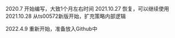 2020.7 		开始编写，大致1个月左右时间
2021.10.27	恢复，可以继续使用
2021.10.28	从ts00572新版开始，扩充策略内部逻辑


2022.4.9		重新开始，准备放入Github中
